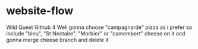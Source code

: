 # website-flow
Wild Quest Github 4
Well gonna choose "campagnarde" pizza as i prefer so include "bleu", "St Nectaire", "Morbier" or "camembert" cheese on it
and gonna merge cheese branch and delete it